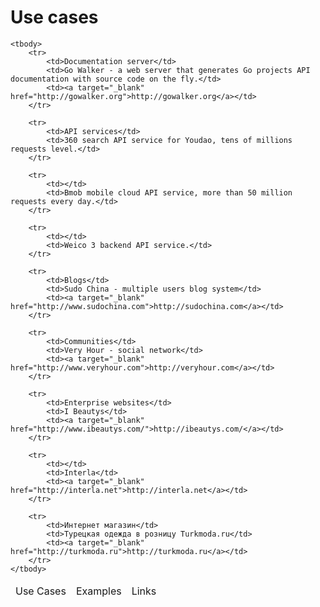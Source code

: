 # Use cases

<table class="docker_use_cases_table table">
    <thead>
        <tr>
            <td>Use Cases</td>
            <td>Examples</td>
            <td>Links</td>
        </tr>
    </thead>
    
    <tbody>
        <tr>
            <td>Documentation server</td>
            <td>Go Walker - a web server that generates Go projects API documentation with source code on the fly.</td>
            <td><a target="_blank" href="http://gowalker.org">http://gowalker.org</a></td>
        </tr>

        <tr>
        	<td>API services</td>
        	<td>360 search API service for Youdao, tens of millions requests level.</td>
        </tr>

        <tr>
        	<td></td>
        	<td>Bmob mobile cloud API service, more than 50 million requests every day.</td>
        </tr>

        <tr>
        	<td></td>
        	<td>Weico 3 backend API service.</td>
        </tr>

        <tr>
        	<td>Blogs</td>
        	<td>Sudo China - multiple users blog system</td>
        	<td><a target="_blank" href="http://www.sudochina.com">http://sudochina.com</a></td>
        </tr>

        <tr>
        	<td>Communities</td>
        	<td>Very Hour - social network</td>
        	<td><a target="_blank" href="http://www.veryhour.com">http://veryhour.com</a></td>
        </tr>

        <tr>
        	<td>Enterprise websites</td>
        	<td>I Beautys</td>
        	<td><a target="_blank" href="http://www.ibeautys.com/">http://ibeautys.com/</a></td>
        </tr>

        <tr>
        	<td></td>
        	<td>Interla</td>
        	<td><a target="_blank" href="http://interla.net">http://interla.net</a></td>
        </tr>
        
        <tr>
        	<td>Интернет магазин</td>
        	<td>Турецкая одежда в розницу Turkmoda.ru</td>
        	<td><a target="_blank" href="http://turkmoda.ru">http://turkmoda.ru</a></td>
        </tr>
    </tbody>
</table>

